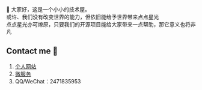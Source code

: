  👋 大家好，这是一个小小的技术屋。  
 或许、我们没有改变世界的能力，但依旧能给予世界带来点点星光  
 点点星光亦可燎原，只要我们的开源项目能给大家带来一点帮助，那它意义也将非凡
 

## Contact me 📱

1. [个人网站](https://twelvet.cn)
2. [微服务](https://cloud.twelvet.cn)
3. QQ/WeChat：2471835953
